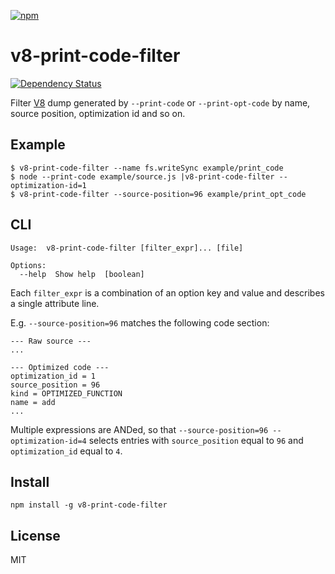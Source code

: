 [![npm](https://nodei.co/npm/v8-print-code-filter.png)](https://nodei.co/npm/v8-print-code-filter/)

# v8-print-code-filter

[![Dependency Status][david-badge]][david]

Filter [V8][v8] dump generated by `--print-code` or `--print-opt-code` by name, source position, optimization id and so on.

[v8]: https://code.google.com/p/v8-wiki/

[david]: https://david-dm.org/eush77/v8-print-code-filter
[david-badge]: https://david-dm.org/eush77/v8-print-code-filter.png

## Example

```
$ v8-print-code-filter --name fs.writeSync example/print_code
$ node --print-code example/source.js |v8-print-code-filter --optimization-id=1
$ v8-print-code-filter --source-position=96 example/print_opt_code
```

## CLI

```
Usage:  v8-print-code-filter [filter_expr]... [file]

Options:
  --help  Show help  [boolean]
```

Each `filter_expr` is a combination of an option key and value and describes a single attribute line.

E.g. `--source-position=96` matches the following code section:

```
--- Raw source ---
...

--- Optimized code ---
optimization_id = 1
source_position = 96
kind = OPTIMIZED_FUNCTION
name = add
...
```

Multiple expressions are ANDed, so that `--source-position=96 --optimization-id=4` selects entries with `source_position` equal to `96` and `optimization_id` equal to `4`.

## Install

```
npm install -g v8-print-code-filter
```

## License

MIT
